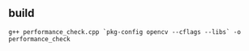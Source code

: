 ## build
```
g++ performance_check.cpp `pkg-config opencv --cflags --libs` -o performance_check
```

